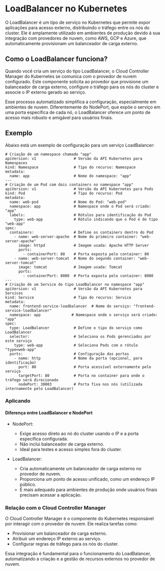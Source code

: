 # LoadBalancer no Kubernetes

O LoadBalancer é um tipo de serviço no Kubernetes que permite expor aplicações para acesso externo, distribuindo o tráfego entre os nós do cluster. Ele é amplamente utilizado em ambientes de produção devido à sua integração com provedores de nuvem, como AWS, GCP e Azure, que automaticamente provisionam um balanceador de carga externo.

## Como o LoadBalancer funciona?

Quando você cria um serviço do tipo LoadBalancer, o Cloud Controller Manager do Kubernetes se comunica com o provedor de nuvem configurado. Este componente solicita ao provedor que provisione um balanceador de carga externo, configure o tráfego para os nós do cluster e associe o IP externo gerado ao serviço.

Esse processo automatizado simplifica a configuração, especialmente em ambientes de nuvem. Diferentemente do NodePort, que expõe o serviço em uma porta específica de cada nó, o LoadBalancer oferece um ponto de acesso mais robusto e amigável para usuários finais.

## Exemplo

Abaixo está um exemplo de configuração para um serviço LoadBalancer:
```
# Criação de um namespace chamado "app"
apiVersion: v1                 # Versão da API Kubernetes para Namespaces
kind: Namespace                # Tipo do recurso: Namespace
metadata:                      
  name: app                    # Nome do namespace: "app"
---
# Criação de um Pod com dois containers no namespace "app"
apiVersion: v1                 # Versão da API Kubernetes para Pods
kind: Pod                      # Tipo do recurso: Pod
metadata:
  name: web-pod                # Nome do Pod: "web-pod"
  namespace: app               # Namespace onde o Pod será criado: "app"
  labels:                      # Rótulos para identificação do Pod
    type: web-app              # Rótulo indicando que o Pod é do tipo "web-app"
spec: 
  containers:                  # Define os containers dentro do Pod
    - name: web-server-apache  # Nome do primeiro container: "web-server-apache"
      image: httpd             # Imagem usada: Apache HTTP Server
      ports:
        - containerPort: 80    # Porta exposta pelo container: 80
    - name: web-server-tomcat  # Nome do segundo container: "web-server-tomcat"
      image: tomcat            # Imagem usada: Tomcat
      ports:
        - containerPort: 8080  # Porta exposta pelo container: 8080
---
# Criação de um Service do tipo LoadBalancer no namespace "app"
apiVersion: v1                 # Versão da API Kubernetes para Services
kind: Service                  # Tipo do recurso: Service
metadata:
  name: frontend-service-loadbalancer  # Nome do serviço: "frontend-service-loadbalancer"
  namespace: app              # Namespace onde o serviço será criado: "app"
spec:
  type: LoadBalancer           # Define o tipo do serviço como LoadBalancer
  selector:                    # Seleciona os Pods gerenciados por este serviço
    type: web-app              # Seleciona Pods com o rótulo "type=web-app"
  ports:                       # Configuração das portas
    - name: http               # Nome da porta (opcional, para identificação)
      port: 80                 # Porta acessível externamente pelo serviço
      targetPort: 80           # Porta no container para onde o tráfego será direcionado
      nodePort: 30003          # Porta fixa nos nós (utilizada internamente pelo LoadBalancer)
```
### Aplicando



#### Diferença entre LoadBalancer e NodePort
- NodePort:
	-	Exige acesso direto ao nó do cluster usando o IP e a porta específica configurada.
	-	Não inclui balanceador de carga externo.
	-	Ideal para testes e acesso simples fora do cluster.

-	LoadBalancer:
	-	Cria automaticamente um balanceador de carga externo no provedor de nuvem.
	-	Proporciona um ponto de acesso unificado, como um endereço IP público.
	-	É mais adequado para ambientes de produção onde usuários finais precisam acessar a aplicação.

### Relação com o Cloud Controller Manager

O Cloud Controller Manager é o componente do Kubernetes responsável por interagir com o provedor de nuvem. Ele realiza tarefas como:
-	Provisionar um balanceador de carga externo.
-	Atribuir um endereço IP externo ao serviço.
-	Configurar regras de tráfego para os nós do cluster.

Essa integração é fundamental para o funcionamento do LoadBalancer, automatizando a criação e a gestão de recursos externos no provedor de nuvem.
